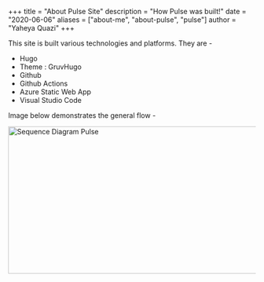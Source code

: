 +++
title = "About Pulse Site"
description = "How Pulse was built!"
date = "2020-06-06"
aliases = ["about-me", "about-pulse", "pulse"]
author = "Yaheya Quazi"
+++

This site is built various technologies and platforms. They are - 

* Hugo
* Theme : GruvHugo
* Github
* Github Actions
* Azure Static Web App
* Visual Studio Code

Image below demonstrates the general flow - 

<img src="../img/pulse-site-sequence-diagram.png" alt="Sequence Diagram Pulse" title="Top Level Demonstration of Pulse Site" width="600" height="300" /> 
